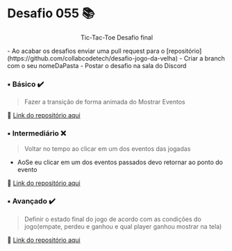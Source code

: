 # Desafio 055 :books:

<p align="center">Tic-Tac-Toe Desafio final</p> 
- Ao acabar os desafios enviar uma pull request para o [repositório](https://github.com/collabcodetech/desafio-jogo-da-velha)
- Criar a branch com o seu nomeDaPasta
- Postar o desafio na sala do Discord

###  ▪️ Básico  ✔️

> Fazer a transição de forma animada do Mostrar Eventos 


🔗 [Link do repositório aqui]()



### ▪️ Intermediário ❌ 

> Voltar no tempo ao clicar em um dos eventos das jogadas

- AoSe eu clicar em um dos eventos passados devo retornar ao ponto do evento


🔗 [Link do repositório aqui]() 



### ▪️ Avançado ✔️

> Definir o estado final do jogo de acordo com as condições do jogo(empate, perdeu e ganhou e qual player ganhou mostrar na tela)

 
🔗 [Link do repositório aqui]()
